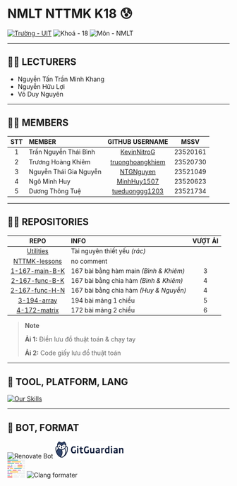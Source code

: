 # NMLT NTTMK K18 😰

[![Trường - UIT](https://img.shields.io/badge/tr%C6%B0%E1%BB%9Dng-UIT-CAEDFF?style=for-the-badge)](https://uit.edu.vn/)
![Khoá - 18](https://img.shields.io/badge/kho%C3%A1-18-D8B4F8?style=for-the-badge)
![Môn - NMLT](https://img.shields.io/badge/m%C3%B4n-nh%E1%BA%ADp_m%C3%B4n_l%E1%BA%ADp_tr%C3%ACnh-FBF0B2?style=for-the-badge)

---

## 🧑‍🏫 LECTURERS

-   Nguyễn Tấn Trần Minh Khang
-   Nguyễn Hữu Lợi
-   Võ Duy Nguyên

---

## 😵‍💫 MEMBERS

| **STT** | **MEMBER**             |                   **GITHUB USERNAME**                   | **MSSV** |
| :-----: | :--------------------- | :-----------------------------------------------------: | -------- |
|    1    | Trần Nguyễn Thái Bình  |      [KevinNitroG](https://github.com/KevinNitroG)      | 23520161 |
|    2    | Trương Hoàng Khiêm     | [truonghoangkhiem](https://github.com/truonghoangkhiem) | 23520730 |
|    3    | Nguyễn Thái Gia Nguyễn |        [NTGNguyen](https://github.com/NTGNguyen)        | 23521049 |
|    4    | Ngô Minh Huy           |      [MinhHuy1507](https://github.com/MinhHuy1507)      | 23520623 |
|    5    | Dương Thông Tuệ        |   [tueduonggg1203](https://github.com/tueduonggg1203)   | 23521734 |

---

## 👨‍💻 REPOSITORIES

|                 **REPO**                  | **INFO**                               | **VƯỢT ẢI** |
| :---------------------------------------: | :------------------------------------- | :---------: |
|      [Utilities](../../../Utilities)      | Tài nguyên thiết yếu _(rác)_           |             |
|  [NTTMK-lessons](../../../NTTMK-lessons)  | no comment                             |             |
| [1-167-main-B-K](../../../1-167-main-B-K) | 167 bài bằng hàm main _(Bình & Khiêm)_ |      3      |
| [2-167-func-B-K](../../../2-167-func-B-K) | 167 bài bằng chia hàm _(Bình & Khiêm)_ |      4      |
| [2-167-func-H-N](../../../2-167-func-H-N) | 167 bài bằng chia hàm _(Huy & Nguyễn)_ |      4      |
|    [3-194-array](../../../3-194-array)    | 194 bài mảng 1 chiều                   |      5      |
|   [4-172-matrix](../../../4-172-matrix)   | 172 bài mảng 2 chiều                   |      6      |

> **Note**
>
> **Ải 1:** Điền lưu đồ thuật toán & chạy tay
>
> **Ải 2:** Code giấy lưu đồ thuật toán

---

## 🔮 TOOL, PLATFORM, LANG

[![Our Skills](https://skillicons.dev/icons?i=cpp,py,md,git,github,githubactions,visualstudio,vscode&theme=dark&perline=3)](https://skillicons.dev)

---

## 🤖 BOT, FORMAT

<div class="svg-container" align="left">
    <img height="40px" src="https://avatars.githubusercontent.com/u/25180681?v=4" alt="Renovate Bot" />
    <img height="40px" src="/img/gitguardian.svg" alt="Gitguardian" />
    <br>
    <img height="40px" src="/img/prettier-svgrepo-com.svg" alt="Prettier" />
    <img height="40px" src="https://llvm.org/img/LLVMWyvernSmall.png" alt="Clang formater" />
</div>
